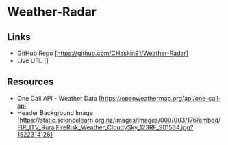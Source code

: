 # Weather-Radar

## Links
* GitHub Repo [https://github.com/CHaskin91/Weather-Radar]
* Live URL []

## Resources
* One Call API - Weather Data [https://openweathermap.org/api/one-call-api]
* Header Background Image [https://static.sciencelearn.org.nz/images/images/000/003/176/embed/FIR_ITV_RuralFireRisk_Weather_CloudySky_123RF_901534.jpg?1522314128]